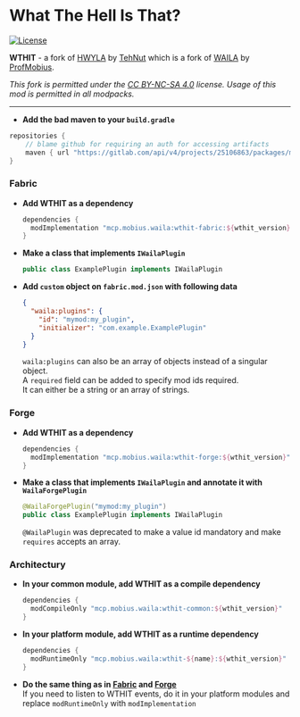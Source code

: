 # What The Hell Is That?
[![License](https://img.shields.io/badge/license-CC%20BY--NC--SA%204.0-blue.svg)](https://bit.ly/cc-by-nc-sa-40)

**WTHIT** - a fork of [HWYLA](https://minecraft.curseforge.com/projects/hwyla) by [TehNut](https://www.curseforge.com/members/tehnut) which is a fork of [WAILA](https://minecraft.curseforge.com/projects/waila) by [ProfMobius](https://minecraft.curseforge.com/members/ProfMobius).

*This fork is permitted under the [CC BY-NC-SA 4.0](LICENSE.md) license. Usage of this mod is permitted in all modpacks.*

---

- **Add the bad maven to your `build.gradle`**

```groovy
repositories {  
    // blame github for requiring an auth for accessing artifacts
    maven { url "https://gitlab.com/api/v4/projects/25106863/packages/maven" }
}
```

### Fabric    
- **Add WTHIT as a dependency**
  ```groovy
  dependencies {
    modImplementation "mcp.mobius.waila:wthit-fabric:${wthit_version}"
  }
  ```

- **Make a class that implements `IWailaPlugin`**
  ```java
  public class ExamplePlugin implements IWailaPlugin
  ```

- **Add `custom` object on `fabric.mod.json` with following data**
  ```json
  {
    "waila:plugins": {
      "id": "mymod:my_plugin",
      "initializer": "com.example.ExamplePlugin"
    }
  }
  ```
  `waila:plugins` can also be an array of objects instead of a singular object.    
  A `required` field can be added to specify mod ids required.    
  It can either be a string or an array of strings.    


### Forge    
- **Add WTHIT as a dependency**
  ```groovy
  dependencies {
    modImplementation "mcp.mobius.waila:wthit-forge:${wthit_version}"
  }
  ```

- **Make a class that implements `IWailaPlugin` and annotate it with `WailaForgePlugin`**
  ```java
  @WailaForgePlugin("mymod:my_plugin")
  public class ExamplePlugin implements IWailaPlugin
  ```
  `@WailaPlugin` was deprecated to make a value id mandatory and make `requires` accepts an array.


### Architectury
- **In your common module, add WTHIT as a compile dependency**
  ```groovy
  dependencies {
    modCompileOnly "mcp.mobius.waila:wthit-common:${wthit_version}"
  }
  ```

- **In your platform module, add WTHIT as a runtime dependency**
  ```groovy
  dependencies {
    modRuntimeOnly "mcp.mobius.waila:wthit-${name}:${wthit_version}"
  }
  ```

- **Do the same thing as in [Fabric](#fabric) and [Forge](#forge)**    
  If you need to listen to WTHIT events, do it in your platform modules and
  replace `modRuntimeOnly` with `modImplementation`
